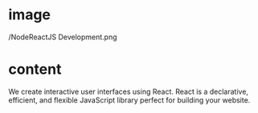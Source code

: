 # image

/NodeReactJS Development.png

# content

We create interactive user interfaces using React. React is a declarative, efficient, and flexible JavaScript library perfect for building your website.
